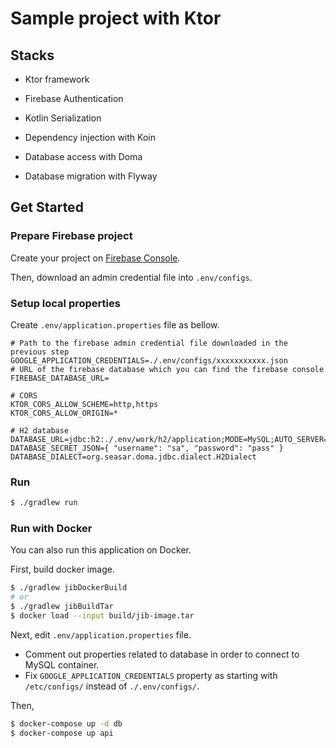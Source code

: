 # Sample project with Ktor

## Stacks

* Ktor framework

* Firebase Authentication

* Kotlin Serialization

* Dependency injection with Koin

* Database access with Doma

* Database migration with Flyway

## Get Started

### Prepare Firebase project

Create your project on [Firebase Console](https://console.firebase.google.com/).

Then, download an admin credential file into `.env/configs`.

### Setup local properties

Create `.env/application.properties` file as bellow.

```properties
# Path to the firebase admin credential file downloaded in the previous step
GOOGLE_APPLICATION_CREDENTIALS=./.env/configs/xxxxxxxxxxx.json
# URL of the firebase database which you can find the firebase console
FIREBASE_DATABASE_URL=

# CORS
KTOR_CORS_ALLOW_SCHEME=http,https
KTOR_CORS_ALLOW_ORIGIN=*

# H2 database
DATABASE_URL=jdbc:h2:./.env/work/h2/application;MODE=MySQL;AUTO_SERVER=TRUE
DATABASE_SECRET_JSON={ "username": "sa", "password": "pass" }
DATABASE_DIALECT=org.seasar.doma.jdbc.dialect.H2Dialect
```

### Run

```bash
$ ./gradlew run
```

### Run with Docker

You can also run this application on Docker.

First, build docker image.

```bash
$ ./gradlew jibDockerBuild
# or
$ ./gradlew jibBuildTar
$ docker load --input build/jib-image.tar
```

Next, edit `.env/application.properties` file.
* Comment out properties related to database in order to connect to MySQL container.
* Fix `GOOGLE_APPLICATION_CREDENTIALS` property as starting with `/etc/configs/` instead of `./.env/configs/`.

Then,

```bash
$ docker-compose up -d db
$ docker-compose up api
```
